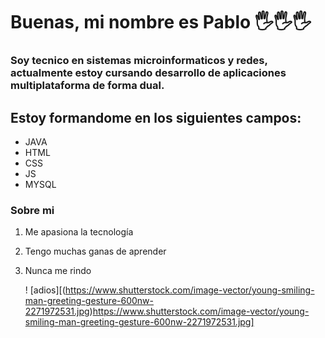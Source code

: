 # Buenas, mi nombre es **Pablo** 🖐️🖐️🖐️

### Soy tecnico en sistemas microinformaticos y redes, actualmente estoy cursando desarrollo de aplicaciones multiplataforma de forma dual.

## Estoy formandome en los siguientes campos:

- JAVA
- HTML
- CSS
- JS
- MYSQL

### Sobre mi

1. Me apasiona la tecnología
2. Tengo muchas ganas de aprender
3. Nunca me rindo

   ! [adios][(https://www.shutterstock.com/image-vector/young-smiling-man-greeting-gesture-600nw-2271972531.jpg)https://www.shutterstock.com/image-vector/young-smiling-man-greeting-gesture-600nw-2271972531.jpg] 
